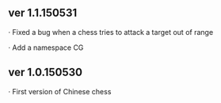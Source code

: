 ver 1.1.150531
--------------------------------------------------------------
· Fixed a bug when a chess tries to attack a target out of range

· Add a namespace CG

ver 1.0.150530
--------------------------------------------------------------
· First version of Chinese chess
